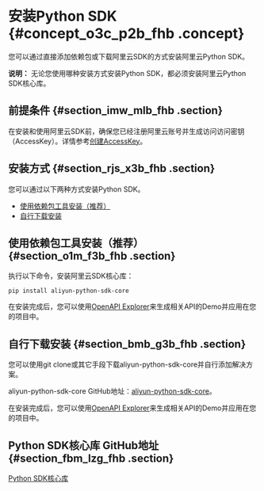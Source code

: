 # 安装Python SDK {#concept_o3c_p2b_fhb .concept}

您可以通过直接添加依赖包或下载阿里云SDK的方式安装阿里云Python SDK。

**说明：** 无论您使用哪种安装方式安装Python SDK，都必须安装阿里云Python SDK核心库。

## 前提条件 {#section_imw_mlb_fhb .section}

在安装和使用阿里云SDK前，确保您已经注册阿里云账号并生成访问访问密钥（AccessKey）。详情参考[创建AccessKey](~~53045~~)。

## 安装方式 {#section_rjs_x3b_fhb .section}

您可以通过以下两种方式安装Python SDK。

-   [使用依赖包工具安装（推荐）](#)
-   [自行下载安装](#)

## 使用依赖包工具安装（推荐） {#section_o1m_f3b_fhb .section}

执行以下命令，安装阿里云SDK核心库：

```
pip install aliyun-python-sdk-core
```

在安装完成后，您可以使用[OpenAPI Explorer](https://api.aliyun.com/#/?product=Dysmsapi&lang=PYTHON)来生成相关API的Demo并应用在您的项目中。

## 自行下载安装 {#section_bmb_g3b_fhb .section}

您可以使用git clone或其它手段下载aliyun-python-sdk-core并自行添加解决方案。

aliyun-python-sdk-core GitHub地址：[aliyun-python-sdk-core](https://github.com/aliyun/aliyun-openapi-python-sdk/tree/master/aliyun-python-sdk-core)。

在安装完成后，您可以使用[OpenAPI Explorer](https://api.aliyun.com/#/?product=Dysmsapi&lang=PYTHON)来生成相关API的Demo并应用在您的项目中。

## Python SDK核心库 GitHub地址 {#section_fbm_lzg_fhb .section}

[Python SDK核心库](https://github.com/aliyun/aliyun-openapi-python-sdk/tree/master/aliyun-python-sdk-core)

